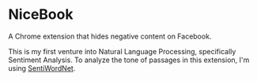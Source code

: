 NiceBook
========

A Chrome extension that hides negative content on Facebook.

This is my first venture into Natural Language Processing, specifically Sentiment Analysis. To analyze the tone of passages in this extension, I'm using [SentiWordNet](http://sentiwordnet.isti.cnr.it/).